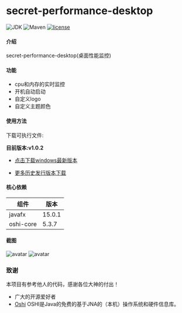 # secret-performance-desktop

![JDK](https://img.shields.io/badge/JDK-11-green.svg)
![Maven](https://img.shields.io/badge/Maven-3.6.1-green.svg)
[![license](https://img.shields.io/badge/license-GPL%20v3-yellow.svg)](https://gitee.com/secret_C/secretBlogBoot/blob/master/LICENSE)


#### 介绍
secret-performance-desktop(桌面性能监控)

#### 功能
* cpu和内存的实时监控
* 开机自动启动
* 自定义logo
* 自定义主题颜色

#### 使用方法
下载可执行文件:

**目前版本:v1.0.2**

* [点击下载windows最新版本](https://gitee.com/SecretOpen/secret-performance-desktop/attach_files/572805/download/secret-performance-desktop.rar)

* [更多历史发行版本下载](https://gitee.com/SecretOpen/secret-performance-desktop/releases)


#### 核心依赖
|  组件   | 版本  |
|  ----  | ----  |
| javafx  | 15.0.1 |
| oshi-core  | 5.3.7 |

#### 截图
![avatar](http://secretOpen.gitee.io/secret-performance-desktop/img1.png)
![avatar](http://secretOpen.gitee.io/secret-performance-desktop/img2.png)


### 致谢

本项目有参考他人的代码，感谢各位大神的付出！
* 广大的开源爱好者
* [Oshi](https://github.com/oshi/oshi) OSHI是Java的免费的基于JNA的（本机）操作系统和硬件信息库。
